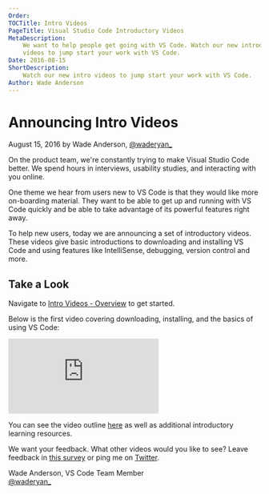 ```yaml
---
Order:
TOCTitle: Intro Videos
PageTitle: Visual Studio Code Introductory Videos
MetaDescription:
    We want to help people get going with VS Code. Watch our new introductory
    videos to jump start your work with VS Code.
Date: 2016-08-15
ShortDescription:
    Watch our new intro videos to jump start your work with VS Code.
Author: Wade Anderson
---
```


# Announcing Intro Videos

August 15, 2016 by Wade Anderson, [@waderyan\_](https://twitter.com/waderyan_)

On the product team, we're constantly trying to make Visual Studio Code better.
We spend hours in interviews, usability studies, and interacting with you
online.

One theme we hear from users new to VS Code is that they would like more
on-boarding material. They want to be able to get up and running with VS Code
quickly and be able to take advantage of its powerful features right away.

To help new users, today we are announcing a set of introductory videos. These
videos give basic introductions to downloading and installing VS Code and using
features like IntelliSense, debugging, version control and more.

## Take a Look

Navigate to [Intro Videos - Overview](/docs/getstarted/introvideos.md) to get
started.

Below is the first video covering downloading, installing, and the basics of
using VS Code:

<iframe src="https://www.youtube.com/embed/LUl_WXt8ohA?rel=0&amp;disablekb=0&amp;modestbranding=1&amp;showinfo=0" frameborder="0" allowfullscreen></iframe>

You can see the video outline [here](/docs/introvideos/basics.md) as well as
additional introductory learning resources.

We want your feedback. What other videos would you like to see? Leave feedback
in [this survey](https://www.surveymonkey.com/r/H9W7K8J) or ping me on
[Twitter](https://twitter.com/waderyan_).

Wade Anderson, VS Code Team Member <br>
[@waderyan\_](https://twitter.com/waderyan_)
